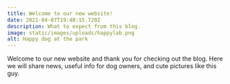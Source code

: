 ```yaml
---
title: Welcome to our new website!
date: 2021-04-07T19:40:15.720Z
description: What to expect from this blog.
image: static/images/uploads/happylab.png
alt: Happy dog at the park
---
```


Welcome to our new website and thank you for checking out the blog. Here we will share news, useful info for dog owners, and cute pictures like this guy.
